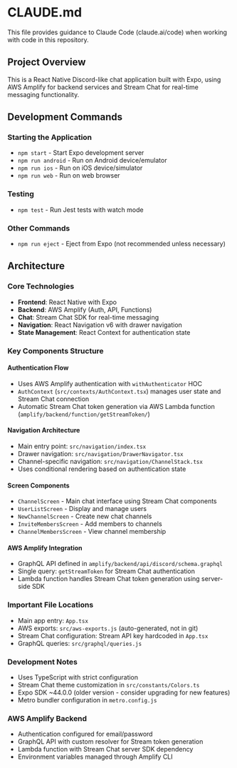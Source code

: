# CLAUDE.md

This file provides guidance to Claude Code (claude.ai/code) when working with code in this repository.

## Project Overview

This is a React Native Discord-like chat application built with Expo, using AWS Amplify for backend services and Stream Chat for real-time messaging functionality.

## Development Commands

### Starting the Application
- `npm start` - Start Expo development server
- `npm run android` - Run on Android device/emulator
- `npm run ios` - Run on iOS device/simulator
- `npm run web` - Run on web browser

### Testing
- `npm test` - Run Jest tests with watch mode

### Other Commands
- `npm run eject` - Eject from Expo (not recommended unless necessary)

## Architecture

### Core Technologies
- **Frontend**: React Native with Expo
- **Backend**: AWS Amplify (Auth, API, Functions)
- **Chat**: Stream Chat SDK for real-time messaging
- **Navigation**: React Navigation v6 with drawer navigation
- **State Management**: React Context for authentication state

### Key Components Structure

#### Authentication Flow
- Uses AWS Amplify authentication with `withAuthenticator` HOC
- `AuthContext` (`src/contexts/AuthContext.tsx`) manages user state and Stream Chat connection
- Automatic Stream Chat token generation via AWS Lambda function (`amplify/backend/function/getStreamToken/`)

#### Navigation Architecture
- Main entry point: `src/navigation/index.tsx`
- Drawer navigation: `src/navigation/DrawerNavigator.tsx`
- Channel-specific navigation: `src/navigation/ChannelStack.tsx`
- Uses conditional rendering based on authentication state

#### Screen Components
- `ChannelScreen` - Main chat interface using Stream Chat components
- `UserListScreen` - Display and manage users
- `NewChannelScreen` - Create new chat channels
- `InviteMembersScreen` - Add members to channels
- `ChannelMembersScreen` - View channel membership

#### AWS Amplify Integration
- GraphQL API defined in `amplify/backend/api/discord/schema.graphql`
- Single query: `getStreamToken` for Stream Chat authentication
- Lambda function handles Stream Chat token generation using server-side SDK

### Important File Locations
- Main app entry: `App.tsx`
- AWS exports: `src/aws-exports.js` (auto-generated, not in git)
- Stream Chat configuration: Stream API key hardcoded in `App.tsx`
- GraphQL queries: `src/graphql/queries.js`

### Development Notes
- Uses TypeScript with strict configuration
- Stream Chat theme customization in `src/constants/Colors.ts`
- Expo SDK ~44.0.0 (older version - consider upgrading for new features)
- Metro bundler configuration in `metro.config.js`

### AWS Amplify Backend
- Authentication configured for email/password
- GraphQL API with custom resolver for Stream token generation
- Lambda function with Stream Chat server SDK dependency
- Environment variables managed through Amplify CLI
